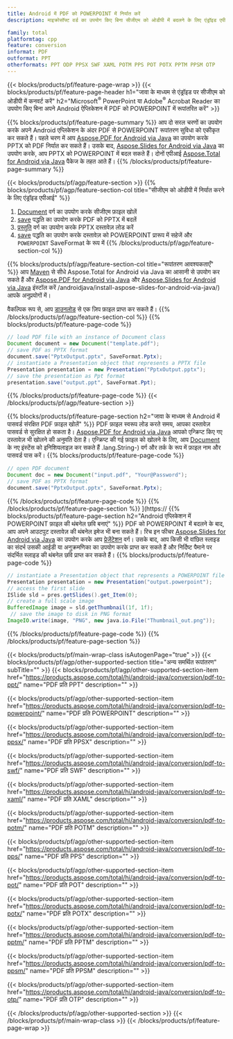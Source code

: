```yaml
---
title: Android में PDF को POWERPOINT में निर्यात करें
description: माइक्रोसॉफ्ट वर्ड का उपयोग किए बिना सीजीएम को ओडीपी में बदलने के लिए एंड्रॉइड एपीआई

family: total
platformtag: cpp
feature: conversion
informat: PDF
outformat: PPT
otherformats: PPT ODP PPSX SWF XAML POTM PPS POT POTX PPTM PPSM OTP
---
```

{{< blocks/products/pf/feature-page-wrap >}}
{{< blocks/products/pf/feature-page-header h1="जावा के माध्यम से एंड्रॉइड पर सीजीएम को ओडीपी में कनवर्ट करें" h2="Microsoft<sup>&reg;</sup> PowerPoint या Adobe<sup>&reg;</sup> Acrobat Reader का उपयोग किए बिना अपने Android ऐप्लिकेशन में PDF को POWERPOINT में रूपांतरित करें" >}}

{{% blocks/products/pf/feature-page-summary %}}
आप दो सरल चरणों का उपयोग करके अपने Android एप्लिकेशन के अंदर PDF से POWERPOINT रूपांतरण सुविधा को एकीकृत कर सकते हैं। पहले चरण में आप [Aspose.PDF for Android via Java](https://products.aspose.com/pdf/android-java/) का उपयोग करके PPTX को PDF निर्यात कर सकते हैं। उसके बाद, [Aspose.Slides for Android via Java](https://products.aspose.com/slides/android-java/) का उपयोग करके, आप PPTX को POWERPOINT में बदल सकते हैं। दोनों एपीआई [Aspose.Total for Android via Java](https://products.aspose.com/total/android-java/) पैकेज के तहत आते हैं। 
{{% /blocks/products/pf/feature-page-summary  %}}

{{< blocks/products/pf/agp/feature-section >}}
{{% blocks/products/pf/agp/feature-section-col title="सीजीएम को ओडीपी में निर्यात करने के लिए एंड्रॉइड एपीआई" %}}
1. [Document](https://reference.aspose.com/pdf/java/com.aspose.pdf/Document) वर्ग का उपयोग करके सीजीएम फ़ाइल खोलें
2. [save](https://reference.aspose.com/pdf/java/com.aspose.pdf/Document#save-java.lang.String-int-) पद्धति का उपयोग करके PDF को PPTX में बदलें
3. [प्रस्तुति](https://reference.aspose.com/slides/java/com.aspose.slides/Presentation) वर्ग का उपयोग करके PPTX दस्तावेज़ लोड करें
4. [save](https://reference.aspose.com/slides/java/com.aspose.slides/Presentation#save-java.lang.String-int-) पद्धति का उपयोग करके दस्तावेज़ को POWERPOINT प्रारूप में सहेजें और ` POWERPOINT` SaveFormat के रूप में
{{% /blocks/products/pf/agp/feature-section-col %}}

{{% blocks/products/pf/agp/feature-section-col title="रूपांतरण आवश्यकताएँ" %}}
आप [Maven](https://releases.aspose.com/total/java/) से सीधे Aspose.Total for Android via Java का आसानी से उपयोग कर सकते हैं और [Aspose.PDF for Android via Java](https://docs.aspose.com/pdf/androidjava/installation/) और [Aspose.Slides for Android via Java](https://docs.aspose.com/slides) इंस्टॉल करें /androidjava/install-aspose-slides-for-android-via-java/) आपके अनुप्रयोगों में।

वैकल्पिक रूप से, आप [डाउनलोड](https://releases.aspose.com/total/androidjava) से एक ज़िप फ़ाइल प्राप्त कर सकते हैं।
{{% /blocks/products/pf/agp/feature-section-col %}}
{{% blocks/products/pf/feature-page-code %}}

```java
// load PDF file with an instance of Document class
Document document = new Document("template.pdf");
// save PDF as PPTX format 
document.save("PptxOutput.pptx", SaveFormat.Pptx); 
// instantiate a Presentation object that represents a PPTX file
Presentation presentation = new Presentation("PptxOutput.pptx");
// save the presentation as Ppt format
presentation.save("output.ppt", SaveFormat.Ppt);   
```


{{% /blocks/products/pf/feature-page-code %}}
{{< /blocks/products/pf/agp/feature-section >}}

{{% blocks/products/pf/feature-page-section  h2="जावा के माध्यम से Android में पासवर्ड संरक्षित PDF फ़ाइल खोलें" %}}
PDF फ़ाइल स्वरूप लोड करते समय, आपका दस्तावेज़ पासवर्ड से सुरक्षित हो सकता है। [Aspose.PDF for Android via Java](https://products.aspose.com/pdf/android-java/) आपको एन्क्रिप्ट किए गए दस्तावेज़ भी खोलने की अनुमति देता है। एन्क्रिप्ट की गई फ़ाइल को खोलने के लिए, आप [Document](https://reference.aspose.com/pdf/java/com.aspose.pdf/Document#Document-java.lang.String-java) के नए इंस्टेंस को इनिशियलाइज़ कर सकते हैं .lang.String-) वर्ग और तर्क के रूप में फ़ाइल नाम और पासवर्ड पास करें।
{{% blocks/products/pf/feature-page-code %}}

```java
// open PDF document
Document doc = new Document("input.pdf", "Your@Password");
// save PDF as PPTX format 
document.save("PptxOutput.pptx", SaveFormat.Pptx); 

```

{{% /blocks/products/pf/feature-page-code  %}}
{{% /blocks/products/pf/feature-page-section %}}
](https://
{{% blocks/products/pf/feature-page-section  h2="Android एप्लिकेशन में POWERPOINT फ़ाइल की थंबनेल छवि बनाएं" %}}
PDF को POWERPOINT में बदलने के बाद, आप अपने आउटपुट दस्तावेज़ की थंबनेल इमेज भी बना सकते हैं। रिच इन फीचर [Aspose.Slides for Android via Java](https://products.aspose.com/slides/android-java/) का उपयोग करके आप [प्रेजेंटेशन]( https://reference.aspose.com/slides/java/com.aspose.slides/Presentation) वर्ग। उसके बाद, आप किसी भी वांछित स्लाइड का संदर्भ उसकी आईडी या अनुक्रमणिका का उपयोग करके प्राप्त कर सकते हैं और निर्दिष्ट पैमाने पर संदर्भित स्लाइड की थंबनेल छवि प्राप्त कर सकते हैं।
{{% blocks/products/pf/feature-page-code %}}

```java
// instantiate a Presentation object that represents a POWERPOINT file
Presentation presentation = new Presentation("output.powerpoint");
// access the first slide
ISlide sld = pres.getSlides().get_Item(0);
// create a full scale image
BufferedImage image = sld.getThumbnail(1f, 1f);
 // save the image to disk in PNG format
ImageIO.write(image, "PNG", new java.io.File("Thumbnail_out.png"));
```

{{% /blocks/products/pf/feature-page-code  %}}
{{% /blocks/products/pf/feature-page-section %}}

{{< blocks/products/pf/main-wrap-class isAutogenPage="true" >}}
{{< blocks/products/pf/agp/other-supported-section title="अन्य समर्थित रूपांतरण" subTitle="" >}}
{{< blocks/products/pf/agp/other-supported-section-item href="https://products.aspose.com/total/hi/android-java/conversion/pdf-to-ppt/" name="PDF प्रति PPT" description="" >}}

{{< blocks/products/pf/agp/other-supported-section-item href="https://products.aspose.com/total/hi/android-java/conversion/pdf-to-powerpoint/" name="PDF प्रति POWERPOINT" description="" >}}

{{< blocks/products/pf/agp/other-supported-section-item href="https://products.aspose.com/total/hi/android-java/conversion/pdf-to-ppsx/" name="PDF प्रति PPSX" description="" >}}

{{< blocks/products/pf/agp/other-supported-section-item href="https://products.aspose.com/total/hi/android-java/conversion/pdf-to-swf/" name="PDF प्रति SWF" description="" >}}

{{< blocks/products/pf/agp/other-supported-section-item href="https://products.aspose.com/total/hi/android-java/conversion/pdf-to-xaml/" name="PDF प्रति XAML" description="" >}}

{{< blocks/products/pf/agp/other-supported-section-item href="https://products.aspose.com/total/hi/android-java/conversion/pdf-to-potm/" name="PDF प्रति POTM" description="" >}}

{{< blocks/products/pf/agp/other-supported-section-item href="https://products.aspose.com/total/hi/android-java/conversion/pdf-to-pps/" name="PDF प्रति PPS" description="" >}}

{{< blocks/products/pf/agp/other-supported-section-item href="https://products.aspose.com/total/hi/android-java/conversion/pdf-to-pot/" name="PDF प्रति POT" description="" >}}

{{< blocks/products/pf/agp/other-supported-section-item href="https://products.aspose.com/total/hi/android-java/conversion/pdf-to-potx/" name="PDF प्रति POTX" description="" >}}

{{< blocks/products/pf/agp/other-supported-section-item href="https://products.aspose.com/total/hi/android-java/conversion/pdf-to-pptm/" name="PDF प्रति PPTM" description="" >}}

{{< blocks/products/pf/agp/other-supported-section-item href="https://products.aspose.com/total/hi/android-java/conversion/pdf-to-ppsm/" name="PDF प्रति PPSM" description="" >}}

{{< blocks/products/pf/agp/other-supported-section-item href="https://products.aspose.com/total/hi/android-java/conversion/pdf-to-otp/" name="PDF प्रति OTP" description="" >}}


{{< /blocks/products/pf/agp/other-supported-section >}}
{{< /blocks/products/pf/main-wrap-class >}}
{{< /blocks/products/pf/feature-page-wrap >}}